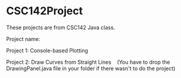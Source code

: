 # CSC142Project  
These projects are from CSC142 Java class.              

Project name:   

Project 1: Console-based Plotting  

Project 2: Draw Curves from Straight Lines   
(You have to drop the DrawingPanel.java file in your folder if there wasn't to do the project)   



